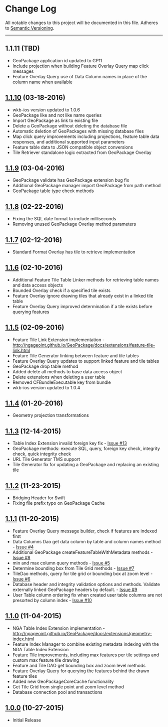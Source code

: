 # Change Log
All notable changes to this project will be documented in this file.
Adheres to [Semantic Versioning](http://semver.org/).

---

## 1.1.11 (TBD)

* GeoPackage application id updated to GP11
* Include projection when building Feature Overlay Query map click messages
* Feature Overlay Query use of Data Column names in place of the column name when available

## [1.1.10](https://github.com/ngageoint/geopackage-ios/releases/tag/1.1.10) (03-18-2016)

* wkb-ios version updated to 1.0.6
* GeoPackage like and not like name queries
* Import GeoPackage as link to existing file
* Delete a GeoPackage without deleting the database file
* Automatic deletion of GeoPackages with missing database files
* Map click query improvements including projections, feature table data responses, and additional supported input parameters
* Feature table data to JSON compatible object conversions
* Tile Retriever standalone logic extracted from GeoPackage Overlay

## [1.1.9](https://github.com/ngageoint/geopackage-ios/releases/tag/1.1.9) (03-04-2016)

* GeoPackage validate has GeoPackage extension bug fix
* Additional GeoPackage manager import GeoPackage from path method
* GeoPackage table type check methods

## [1.1.8](https://github.com/ngageoint/geopackage-ios/releases/tag/1.1.8) (02-22-2016)

* Fixing the SQL date format to include milliseconds
* Removing unused GeoPackage Overlay method parameters

## [1.1.7](https://github.com/ngageoint/geopackage-ios/releases/tag/1.1.7) (02-12-2016)

* Standard Format Overlay has tile to retrieve implementation

## [1.1.6](https://github.com/ngageoint/geopackage-ios/releases/tag/1.1.6) (02-10-2016)

* Additional Feature Tile Table Linker methods for retrieving table names and data access objects
* Bounded Overlay check if a specified tile exists
* Feature Overlay ignore drawing tiles that already exist in a linked tile table
* Feature Overlay Query improved determination if a tile exists before querying features

## [1.1.5](https://github.com/ngageoint/geopackage-ios/releases/tag/1.1.5) (02-09-2016)

* Feature Tile Link Extension implementation - http://ngageoint.github.io/GeoPackage/docs/extensions/feature-tile-link.html
* Feature Tile Generator linking between feature and tile tables
* Feature Overlay Query updates to support linked feature and tile tables
* GeoPackage drop table method
* Added delete all methods to base data access object
* Delete extensions when deleting a user table
* Removed CFBundleExecutable key from bundle
* wkb-ios version updated to 1.0.4

## [1.1.4](https://github.com/ngageoint/geopackage-ios/releases/tag/1.1.4) (01-20-2016)

* Geometry projection transformations

## [1.1.3](https://github.com/ngageoint/geopackage-ios/releases/tag/1.1.3) (12-14-2015)

* Table Index Extension invalid foreign key fix - [Issue #13](https://github.com/ngageoint/geopackage-ios/issues/13)
* GeoPackage methods: execute SQL, query, foreign key check, integrity check, quick integrity check
* URL Tile Generator TMS support
* Tile Generator fix for updating a GeoPackage and replacing an existing tile

## [1.1.2](https://github.com/ngageoint/geopackage-ios/releases/tag/1.1.2) (11-23-2015)

* Bridging Header for Swift
* Fixing file prefix typo on GeoPackage Cache

## [1.1.1](https://github.com/ngageoint/geopackage-ios/releases/tag/1.1.1) (11-20-2015)

* Feature Overlay Query message builder, check if features are indexed first
* Data Columns Dao get data column by table and column names method - [Issue #4](https://github.com/ngageoint/geopackage-ios/issues/4)
* Additional GeoPackage createFeatureTableWithMetadata methods - [Issue #8](https://github.com/ngageoint/geopackage-ios/issues/8)
* min and max column query methods - [Issue #5](https://github.com/ngageoint/geopackage-ios/issues/5)
* Determine bounding box from Tile Grid methods - [Issue #7](https://github.com/ngageoint/geopackage-ios/issues/7)
* TileDao methods, query for tile grid or bounding box at zoom level - [Issue #6](https://github.com/ngageoint/geopackage-ios/issues/6)
* Database header and integrity validation options and methods. Validate externally linked GeoPackage headers by default. - [Issue #9](https://github.com/ngageoint/geopackage-ios/issues/9)
* User Table column ordering fix when created user table columns are not presorted by column index - [Issue #10](https://github.com/ngageoint/geopackage-ios/issues/10)

## [1.1.0](https://github.com/ngageoint/geopackage-ios/releases/tag/1.1.0) (11-04-2015)

* NGA Table Index Extension implementation - http://ngageoint.github.io/GeoPackage/docs/extensions/geometry-index.html
* Feature Index Manager to combine existing metadata indexing with the NGA Table Index Extension
* Feature Tile improvements, including max features per tile settings and custom max feature tile drawing
* Feature and Tile DAO get bounding box and zoom level methods
* Feature Overlay Query for querying the features behind the drawn feature tiles
* Added new GeoPackageCoreCache functionality
* Get Tile Grid from single point and zoom level method
* Database connection pool and transactions

## [1.0.0](https://github.com/ngageoint/geopackage-ios/releases/tag/1.0.0)  (10-27-2015)

* Initial Release
